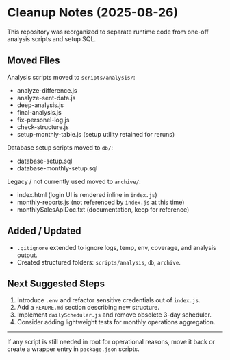 # Cleanup Notes (2025-08-26)

This repository was reorganized to separate runtime code from one-off analysis scripts and setup SQL.

## Moved Files

Analysis scripts moved to `scripts/analysis/`:
- analyze-difference.js
- analyze-sent-data.js
- deep-analysis.js
- final-analysis.js
- fix-personel-log.js
- check-structure.js
- setup-monthly-table.js (setup utility retained for reruns)

Database setup scripts moved to `db/`:
- database-setup.sql
- database-monthly-setup.sql

Legacy / not currently used moved to `archive/`:
- index.html (login UI is rendered inline in `index.js`)
- monthly-reports.js (not referenced by `index.js` at this time)
- monthlySalesApiDoc.txt (documentation, keep for reference)

## Added / Updated
- `.gitignore` extended to ignore logs, temp, env, coverage, and analysis output.
- Created structured folders: `scripts/analysis`, `db`, `archive`.

## Next Suggested Steps
1. Introduce `.env` and refactor sensitive credentials out of `index.js`.
2. Add a `README.md` section describing new structure.
3. Implement `dailyScheduler.js` and remove obsolete 3-day scheduler.
4. Consider adding lightweight tests for monthly operations aggregation.

---
If any script is still needed in root for operational reasons, move it back or create a wrapper entry in `package.json` scripts.
